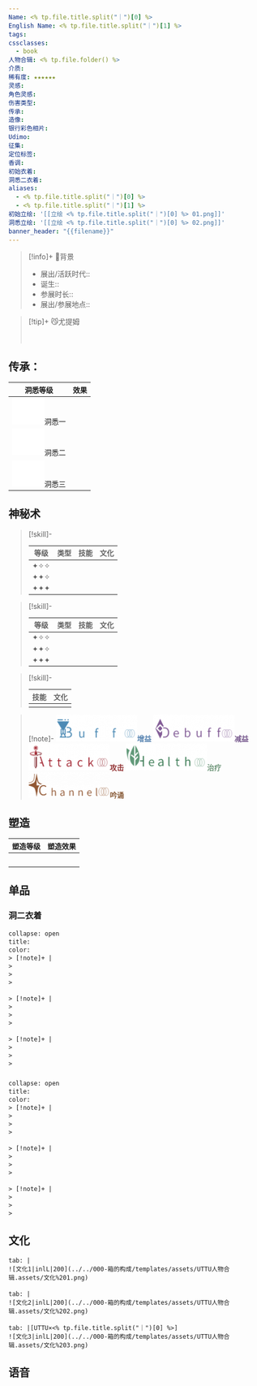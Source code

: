 ```yaml
---
Name: <% tp.file.title.split("｜")[0] %>
English Name: <% tp.file.title.split("｜")[1] %>
tags: 
cssclasses:
  - book
人物合辑: <% tp.file.folder() %>
介质: 
稀有度: ★★★★★★
灵感: 
角色灵感: 
伤害类型: 
传承: 
造像: 
银行彩色相片: 
Udimo: 
征集: 
定位标签: 
香调: 
初始衣着: 
洞悉二衣着: 
aliases:
  - <% tp.file.title.split("｜")[0] %>
  - <% tp.file.title.split("｜")[1] %>
初始立绘: '[[立绘 <% tp.file.title.split("｜")[0] %> 01.png]]'
洞悉立绘: '[[立绘 <% tp.file.title.split("｜")[0] %> 02.png]]'
banner_header: "{{filename}}"
---
```



> [!info]+ 🌆背景
> - 展出/活跃时代:: 
> - 诞生:: 
> - 参展时长:: 
> - 展出/参展地点:: 

> [!tip]+ 😼尤提姆
> 
> 
> <div style="height: 20px"></div>
> 
> 

## 传承：

|                                 洞悉等级                                  | 效果  |
| :-------------------------------------------------------------------: | :-: |
| ![洞悉一\|50](000-箱的构成/templates/assets/UTTU人物合辑.assets/图标%20洞悉Ⅰ.png)洞悉一 |     |
| ![洞悉二\|50](000-箱的构成/templates/assets/UTTU人物合辑.assets/图标%20洞悉Ⅱ.png)洞悉二 |     |
| ![洞悉三\|50](000-箱的构成/templates/assets/UTTU人物合辑.assets/图标%20洞悉Ⅲ.png)洞悉三 |     |

## 神秘术

> [!skill]- 
> 
> 
> | 等级  | 类型  | 技能  | 文化  |
> | :-: | :-: | :-: | :-: |
> | ✦✧✧ |     |     |     |
> | ✦✦✧ |     |     |     |
> | ✦✦✦ |     |     |     |
> 

> [!skill]- 
> 
> 
> | 等级  | 类型  | 技能  | 文化  |
> | :-: | :-: | :-: | :-: |
> | ✦✧✧ |     |     |     |
> | ✦✦✧ |     |     |     |
> | ✦✦✦ |     |     |     |
> 

> [!skill]- 
> 
> 
> | 技能 | 文化 |
> | ---- | :--: |
> |      |      |
> 



> [!note]- 
> ![增益](000-箱的构成/templates/assets/UTTU人物合辑.assets/Buff.png)<b><font color="#5c87b3">增益</font></b>
> ![减益](000-箱的构成/templates/assets/UTTU人物合辑.assets/Debuff.png)<b><font color="#7B5E91">减益</font></b>
> ![攻击](000-箱的构成/templates/assets/UTTU人物合辑.assets/Attack.png)<b><font color="#933334">攻击</font></b>
> ![治疗](000-箱的构成/templates/assets/UTTU人物合辑.assets/Health.png)<b><font color="#6F967A">治疗</font></b>
> ![吟诵](000-箱的构成/templates/assets/UTTU人物合辑.assets/Channel.png)<b><font color="#895C39">吟诵</font></b>

## 塑造

| 塑造等级 | 塑造效果 |
| :--: | :--: |
|      |      |
|      |      |
|      |      |
|      |      |
|      |      |


## 单品

### 洞二衣着

````ad-flex
collapse: open
title: 
color: 
> [!note]+ |
> 
> 
> 

> [!note]+ |
> 
> 
> 

> [!note]+ |
> 
> 
> 
````

### 

````ad-flex
collapse: open
title: 
color: 
> [!note]+ |
> 
> 
> 

> [!note]+ |
> 
> 
> 

> [!note]+ |
> 
> 
> 
````

## 文化

````tab
tab: |
![文化1|inlL|200](../../000-箱的构成/templates/assets/UTTU人物合辑.assets/文化%201.png)

tab: |
![文化2|inlL|200](../../000-箱的构成/templates/assets/UTTU人物合辑.assets/文化%202.png)

tab: |[UTTU×<% tp.file.title.split("｜")[0] %>]
![文化3|inlL|200](../../000-箱的构成/templates/assets/UTTU人物合辑.assets/文化%203.png)

````

## 语音

